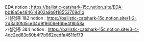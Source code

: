 EDA notion : https://ballistic-catshark-15c.notion.site/EDA-bb18a5e484614803a9b8f18553708d1b     
가설검증 1&2 notion : https://ballistic-catshark-15c.notion.site/1-2-2d3a30fd5ce34d9f9606ef6be4f8b58a    
가설검증 3&4 notion : https://ballistic-catshark-15c.notion.site/3-4-4dc2ed83c60b4f7b962cedfa461fdf79    
